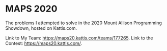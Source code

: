 # MAPS 2020
The problems I attempted to solve in the 2020 Mount Allison Programming Showdown, hosted on Kattis.com. 

Link to My Team:        https://maps20.kattis.com/teams/177265.
Link to the Contest:    https://maps20.kattis.com/.
